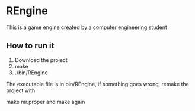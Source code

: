 # REngine

This is a game engine created by a computer engineering student

## How to run it

1. Download the project
2. make
3. ./bin/REngine

The executable file is in bin/REngine, if something goes wrong, remake the project with

make mr.proper and make again